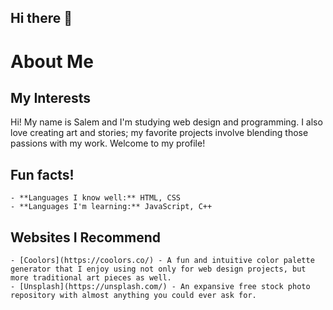 ## Hi there 👋


# About Me 

## My Interests
Hi! My name is Salem and I'm studying web design and programming. I also love creating art and stories; my favorite projects involve blending those passions with my work. Welcome to my profile! 

## Fun facts!
    - **Languages I know well:** HTML, CSS
    - **Languages I'm learning:** JavaScript, C++

## Websites I Recommend
    - [Coolors](https://coolors.co/) - A fun and intuitive color palette generator that I enjoy using not only for web design projects, but more traditional art pieces as well.
    - [Unsplash](https://unsplash.com/) - An expansive free stock photo repository with almost anything you could ever ask for. 



<!--
**salemango/salemango** is a ✨ _special_ ✨ repository because its `README.md` (this file) appears on your GitHub profile.

Name: Salem Mangum
Email address: blackfootedcat2021@gmail.com
Description of the repository: A clone of salemango (a public read me file providing a description of myself)
Steps: Logged into github, made salemango repository, downloaded github desktop, logged in on github desktop, cloned salemango repository to CTI110 folder




Here are some ideas to get you started:

- 🔭 I’m currently working on ...
- 🌱 I’m currently learning ...
- 👯 I’m looking to collaborate on ...
- 🤔 I’m looking for help with ...
- 💬 Ask me about ...
- 📫 How to reach me: ...
- 😄 Pronouns: ...
- ⚡ Fun fact: ...
-->
